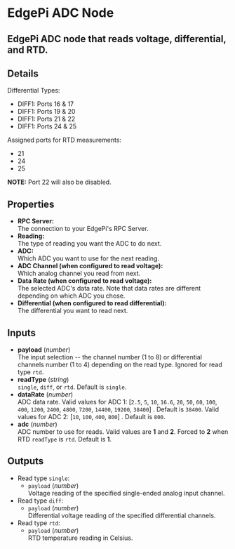 # EdgePi ADC Node

## EdgePi ADC node that reads voltage, differential, and RTD.

## Details

Differential Types:

- DIFF1: Ports 16 & 17
- DIFF1: Ports 19 & 20
- DIFF1: Ports 21 & 22
- DIFF1: Ports 24 & 25

Assigned ports for RTD measurements:

- 21
- 24
- 25

**NOTE:** Port 22 will also be disabled.

## Properties

- **RPC Server:** <br>
  The connection to your EdgePi's RPC Server.
- **Reading:** <br>
  The type of reading you want the ADC to do next.
- **ADC:**<br>
  Which ADC you want to use for the next reading.
- **ADC Channel (when configured to read voltage):**<br>
  Which analog channel you read from next.
- **Data Rate (when configured to read voltage):**<br>
  The selected ADC's data rate. Note that data rates are different depending on which ADC you chose.
- **Differential (when configured to read differential):**<br>
  The differential you want to read next.

## Inputs

- **payload** (_number_)<br>
  The input selection -- the channel number (1 to 8) or differential channels number (1 to 4) depending on the read type. Ignored for read type `rtd`.
- **readType** (_string_)<br>
  `single`, `diff`, or `rtd`. Default is `single`.
- **dataRate** (_number_)<br>
  ADC data rate.
  Valid values for ADC 1: [`2.5`, `5`, `10`, `16.6`, `20`, `50`, `60`, `100`, `400`, `1200`, `2400`, `4800`, `7200`, `14400`, `19200`, `38400`] . Default is `38400`.
  Valid values for ADC 2: [`10`, `100`, `400`, `800`] . Default is `800`.
- **adc** (_number_)<br>
  ADC number to use for reads. Valid values are **1** and **2**. Forced to **2** when RTD `readType` is `rtd`. Default is **1**.

## Outputs

- Read type `single`:
  - `payload` (_number_)<br>
    Voltage reading of the specified single-ended analog input channel.
- Read type `diff`:
  - `payload` (_number_)<br>
    Differential voltage reading of the specified differential channels.
- Read type `rtd`:
  - `payload` (_number_)<br>
    RTD temperature reading in Celsius.
